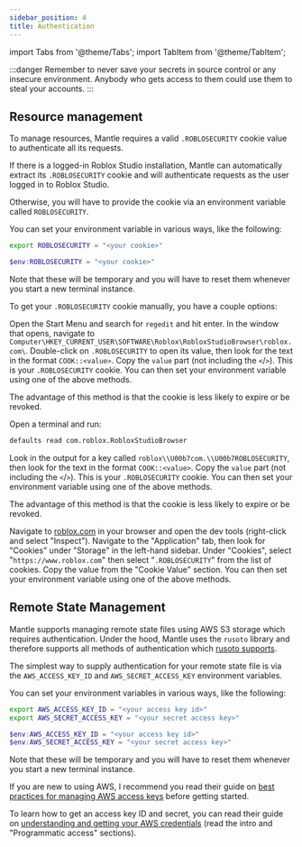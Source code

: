 ```yaml
---
sidebar_position: 4
title: Authentication
---
```


import Tabs from '@theme/Tabs';
import TabItem from '@theme/TabItem';

:::danger
Remember to never save your secrets in source control or any insecure environment. Anybody who gets
access to them could use them to steal your accounts.
:::

## Resource management

To manage resources, Mantle requires a valid `.ROBLOSECURITY` cookie value to authenticate all its
requests.

If there is a logged-in Roblox Studio installation, Mantle can automatically
extract its `.ROBLOSECURITY` cookie and will authenticate requests as the user
logged in to Roblox Studio.

Otherwise, you will have to provide the cookie via an environment variable called `ROBLOSECURITY`.

You can set your environment variable in various ways, like the following:

```bash title="Bash"
export ROBLOSECURITY = "<your cookie>"
```

```ps1 title="PowerShell"
$env:ROBLOSECURITY = "<your cookie>"
```

Note that these will be temporary and you will have to reset them whenever you start a new terminal
instance.

To get your `.ROBLOSECURITY` cookie manually, you have a couple options:

<Tabs>
<TabItem value="windows-studio" label="From Roblox Studio (Windows)" default>

Open the Start Menu and search for `regedit` and hit enter. In the window that opens, navigate to
`Computer\HKEY_CURRENT_USER\SOFTWARE\Roblox\RobloxStudioBrowser\roblox.com\`. Double-click on
`.ROBLOSECURITY` to open its value, then look for the text in the format `COOK::<value>`. Copy the
`value` part (not including the `<`/`>`). This is your `.ROBLOSECURITY` cookie. You can then set
your environment variable using one of the above methods.

The advantage of this method is that the cookie is less likely to expire or be revoked.

</TabItem>
<TabItem value="macos-studio" label="From Roblox Studio (MacOS)" default>

Open a terminal and run:

```sh
defaults read com.roblox.RobloxStudioBrowser
```

Look in the output for a key called `roblox\\U00b7com.\\U00b7ROBLOSECURITY`,
then look for the text in the format `COOK::<value>`. Copy the `value` part (not
including the `<`/`>`). This is your `.ROBLOSECURITY` cookie. You can then set
your environment variable using one of the above methods.

The advantage of this method is that the cookie is less likely to expire or be
revoked.

</TabItem>
<TabItem value="browser" label="From Browser Dev Tools">

Navigate to [roblox.com](https://www.roblox.com) in your browser and open the dev tools (right-click
and select "Inspect"). Navigate to the "Application" tab, then look for "Cookies" under "Storage" in
the left-hand sidebar. Under "Cookies", select "`https://www.roblox.com`" then select
"`.ROBLOSECURITY`" from the list of cookies. Copy the value from the "Cookie Value" section. You can
then set your environment variable using one of the above methods.

</TabItem>
</Tabs>

## Remote State Management

Mantle supports managing remote state files using AWS S3 storage which requires authentication.
Under the hood, Mantle uses the `rusoto` library and therefore supports all methods of
authentication which [rusoto
supports](https://github.com/rusoto/rusoto/blob/master/AWS-CREDENTIALS.md#credentials).

The simplest way to supply authentication for your remote state file is via the `AWS_ACCESS_KEY_ID`
and `AWS_SECRET_ACCESS_KEY` environment variables.

You can set your environment variables in various ways, like the following:

```bash title="Bash"
export AWS_ACCESS_KEY_ID = "<your access key id>"
export AWS_SECRET_ACCESS_KEY = "<your secret access key>"
```

```ps1 title="PowerShell"
$env:AWS_ACCESS_KEY_ID = "<your access key id>"
$env:AWS_SECRET_ACCESS_KEY = "<your secret access key>"
```

Note that these will be temporary and you will have to reset them whenever you start a new terminal
instance.

If you are new to using AWS, I recommend you read their guide on [best practices for managing AWS
access keys](https://docs.aws.amazon.com/general/latest/gr/aws-access-keys-best-practices.html)
before getting started.

To learn how to get an access key ID and secret, you can read their guide on [understanding and
getting your AWS credentials](https://docs.aws.amazon.com/general/latest/gr/aws-sec-cred-types.html)
(read the intro and "Programmatic access" sections).
